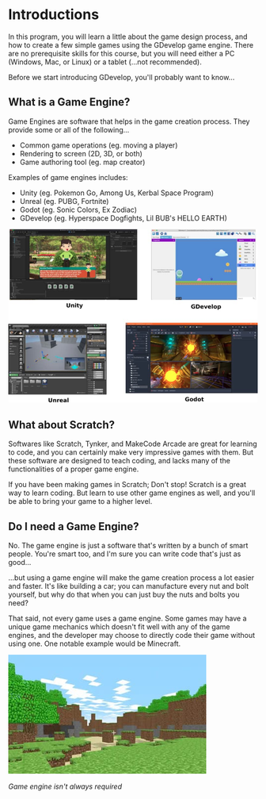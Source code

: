 # Introductions

In this program, you will learn a little about the game design process, and how to create a few simple games using the GDevelop game engine.
There are no prerequisite skills for this course, but you will need either a PC (Windows, Mac, or Linux) or a tablet (...not recommended).

Before we start introducing GDevelop, you'll probably want to know...

## What is a Game Engine?

Game Engines are software that helps in the game creation process. They provide some or all of the following...

* Common game operations (eg. moving a player)
* Rendering to screen (2D, 3D, or both)
* Game authoring tool (eg. map creator)

Examples of game engines includes:

* Unity (eg. Pokemon Go, Among Us, Kerbal Space Program)
* Unreal (eg. PUBG, Fortnite)
* Godot (eg. Sonic Colors, Ex Zodiac)
* GDevelop (eg. Hyperspace Dogfights, Lil BUB's HELLO EARTH)

![](images/gameEngines.jpg)

## What about Scratch?

Softwares like Scratch, Tynker, and MakeCode Arcade are great for learning to code, and you can certainly make very impressive games with them.
But these software are designed to teach coding, and lacks many of the functionalities of a proper game engine.

If you have been making games in Scratch; Don't stop! Scratch is a great way to learn coding.
But learn to use other game engines as well, and you'll be able to bring your game to a higher level.

## Do I need a Game Engine?

No. The game engine is just a software that's written by a bunch of smart people.
You're smart too, and I'm sure you can write code that's just as good...

...but using a game engine will make the game creation process a lot easier and faster.
It's like building a car; you can manufacture every nut and bolt yourself, but why do that when you can just buy the nuts and bolts you need?

That said, not every game uses a game engine.
Some games may have a unique game mechanics which doesn't fit well with any of the game engines, and the developer may choose to directly code their game without using one.
One notable example would be Minecraft.

![](images/minecraft.jpg)

*Game engine isn't always required*
